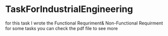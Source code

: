 # TaskForIndustrialEngineering
for this task I wrote the Functional Requriment&amp; Non-Functional Requirment for some tasks  you can check the pdf file to see more
